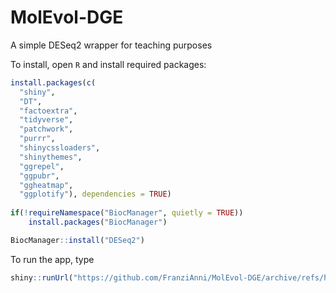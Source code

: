 # MolEvol-DGE
A simple DESeq2 wrapper for teaching purposes

To install, open `R` and install required packages:

```R
install.packages(c(
  "shiny",
  "DT",
  "factoextra",
  "tidyverse",
  "patchwork",
  "purrr",
  "shinycssloaders",
  "shinythemes",
  "ggrepel",
  "ggpubr",
  "ggheatmap",
  "ggplotify"), dependencies = TRUE)
  
if(!requireNamespace("BiocManager", quietly = TRUE))
    install.packages("BiocManager")

BiocManager::install("DESeq2")
```

To run the app, type 

```R
shiny::runUrl("https://github.com/FranziAnni/MolEvol-DGE/archive/refs/heads/main.zip")
```


